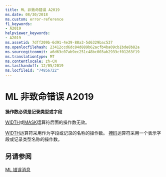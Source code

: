 ```yaml
---
title: ML 非致命错误 A2019
ms.date: 08/30/2018
ms.custom: error-reference
f1_keywords:
- A2019
helpviewer_keywords:
- A2019
ms.assetid: 7dff209b-6d91-4e39-88a3-5d6329bac537
ms.openlocfilehash: 23412ccd6dc84d889b62acfb4ba09cb1bde8b82a
ms.sourcegitcommit: a6d63c07ab9ec251c48bc003ab2933cf01263f19
ms.translationtype: MT
ms.contentlocale: zh-CN
ms.lasthandoff: 12/05/2019
ms.locfileid: "74856722"
---
```

# <a name="ml-nonfatal-error-a2019"></a>ML 非致命错误 A2019

**操作数必须是记录类型或字段**

[WIDTH](../../assembler/masm/operator-width.md)或[MASK](../../assembler/masm/operator-mask.md)运算符后面的操作数无效。

[WIDTH](../../assembler/masm/operator-width.md)运算符采用作为字段或记录的名称的操作数。 [掩码](../../assembler/masm/operator-mask.md)运算符采用一个表示字段或记录类型名称的操作数。

## <a name="see-also"></a>另请参阅

[ML 错误消息](../../assembler/masm/ml-error-messages.md)<br/>